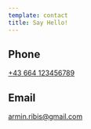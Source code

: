 ```yaml
---
template: contact
title: Say Hello!
---
```

## Phone
[+43 664 123456789](tel:+43664123456789)

## Email
[armin.ribis@gmail.com](mailto:armin.ribis@hotmail.com)
